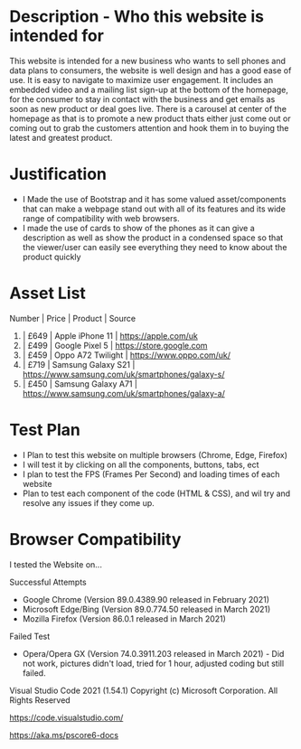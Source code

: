 # Description - Who this website is intended for 

This website is intended for a new business who wants to sell phones and data plans to consumers, the website is well design and has a good ease of use. It is easy to navigate to maximize user engagement. It includes an embedded video and a mailing list sign-up at the bottom of the homepage, for the consumer to stay in contact with the business and get emails as soon as new product or deal goes live. There is a carousel at center of the homepage as that is to promote a new product thats either just come out or coming out to grab the customers attention and hook them in to buying the latest and greatest product. 


# Justification

- I Made the use of Bootstrap and it has some valued asset/components that can make a webpage stand out with all of its features and its wide range of compatibility with web browsers.
- I made the use of cards to show of the phones as it can give a description as well as show the product in a condensed space so that the viewer/user can easily see everything they need to know about the product quickly



# Asset List 

Number | Price |  Product | Source 

1) |  £649  | Apple iPhone 11 | https://apple.com/uk
2) |  £499  | Google Pixel 5  | https://store.google.com
3) |  £459  | Oppo A72 Twilight | https://www.oppo.com/uk/ 
4) |  £719  | Samsung Galaxy S21 | https://www.samsung.com/uk/smartphones/galaxy-s/
5) |  £450  | Samsung Galaxy A71 | https://www.samsung.com/uk/smartphones/galaxy-a/


# Test Plan

- I Plan to test this website on multiple browsers (Chrome, Edge, Firefox)
- I will test it by clicking on all the components, buttons, tabs, ect
- I plan to test the FPS (Frames Per Second) and loading times of each website 
-  Plan to test each component of the code (HTML & CSS), and wil try and resolve any issues if they come up. 

# Browser Compatibility


I tested the Website on...

Successful Attempts

- Google Chrome (Version 89.0.4389.90 released in February 2021)
- Microsoft Edge/Bing (Version 89.0.774.50 released in March 2021)
- Mozilla Firefox (Version 86.0.1 released in March 2021)

Failed Test

- Opera/Opera GX (Version 74.0.3911.203 released in March 2021) - Did not work, pictures didn't load, tried for 1 hour, adjusted coding but still failed.









Visual Studio Code 2021 (1.54.1)
Copyright (c) Microsoft Corporation. All Rights Reserved 

https://code.visualstudio.com/

https://aka.ms/pscore6-docs

